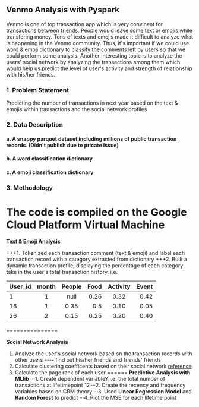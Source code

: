 ## Venmo Analysis with Pyspark 
Venmo is one of top transaction app which is very convinent for transactions between friends. People would leave some text or emojis while transfering money. 
Tons of texts and emojis made it difficult to analyze what is happening in the Venmo community. Thus, it's important if we could use word & emoji dictionary to classify
the comments left by users so that we could perform some analysis. Another interesting topic is to analyze the users' social network by analyzing the transactions among them 
which would help us predict the level of user's activity and strength of relationship with his/her friends.

### 1. Problem Statement 
Predicting the number of transactions in next year based on the text & emojis within transactions and the social network profiles

### 2. Data Description
#### a. A snappy parquet dataset including millions of public transaction records. (Didn't publish due to pricate issue) 
#### b. A word classification dictionary 
#### c. A emoji classification dictionary 

### 3. Methodology
The code is compiled on the Google Cloud Platform Virtual Machine 
==============
**Text & Emoji Analysis**

+++1. Tokenized each transaction comment (text & emoji) and label each transaction record with a category extracted from dictionary 
+++2. Built a dynamic transaction profile, displaying the percentage of each category take in the user's total transaction history. i.e. 

|  User_id      |  month  |  People   |  Food   |    Activity    |  Event  |
| ------------- |:-------:|:---------:| -------:| :-------------:| -------:|
| 1             |     1   | null      | 0.26    |     0.32       |  0.42   |
| 16            |     1   | 0.35      | 0.5     |     0.10       |  0.05   |
| 26            |     2   |  0.15     | 0.25    |     0.20       |  0.40   |

===============

**Social Network Analysis**
1. Analyze the user's social network based on the transaction records with other users ---- find out his/her friends and friends' friends
2. Calculate clustering coefficents based on their social network [reference](https://en.wikipedia.org/wiki/Clustering_coefficient "wikipage")
3. Calculate the page rank of each user
======
**Predictive Analysis with MLlib**
···1. Create dependent variableY,i.e. the total number of transactions at lifetimepoint 12
···2. Create the recency and frequency variables based on CRM theory
···3. Used **Linear Regression Model** and **Random Forest** to predict 
···4. Plot the MSE for each lifetime point


